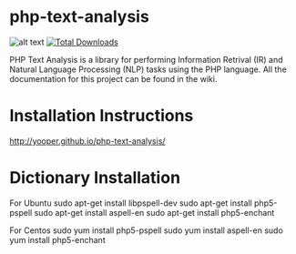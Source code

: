 php-text-analysis
=============
![alt text](https://travis-ci.org/yooper/php-text-analysis.svg?branch=master "Build status")
[![Total Downloads](https://poser.pugx.org/php-text-analysis/php-text-analysis/downloads)](https://packagist.org/packages/phpunit/phpunit)

PHP Text Analysis is a library for performing Information Retrival (IR) and Natural Language Processing (NLP) tasks using the PHP language. All the documentation for this project can be found in the wiki. 

Installation Instructions
=============

http://yooper.github.io/php-text-analysis/

Dictionary Installation
=============
For Ubuntu
sudo apt-get install libpspell-dev 
sudo apt-get install php5-pspell
sudo apt-get install aspell-en
sudo apt-get install php5-enchant

For Centos 
sudo yum install php5-pspell
sudo yum install aspell-en
sudo yum install php5-enchant
